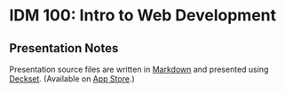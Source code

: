 # IDM 100: Intro to Web Development

## Presentation Notes

Presentation source files are written in [Markdown](http://daringfireball.net/projects/markdown/) and presented using [Deckset](http://www.decksetapp.com). (Available on [App Store](https://itunes.apple.com/us/app/deckset/id847496013?mt=12).)
